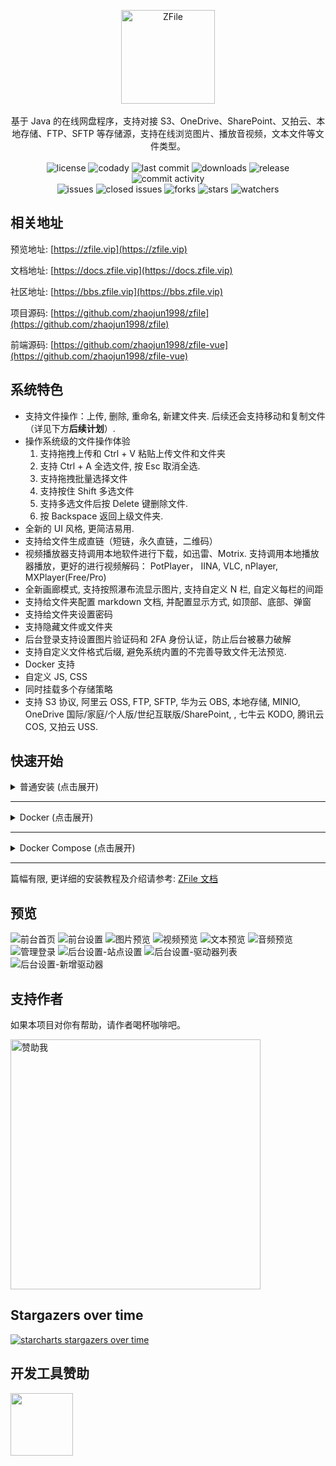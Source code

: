 <p style="text-align: center">
<img alt="ZFile" src="https://cdn.jun6.net/2021/04/21/69a89344e2a84.png" height="150px">
<br><br>
基于 Java 的在线网盘程序，支持对接 S3、OneDrive、SharePoint、又拍云、本地存储、FTP、SFTP 等存储源，支持在线浏览图片、播放音视频，文本文件等文件类型。
<br><br>
<img src="https://img.shields.io/badge/license-MIT-blue.svg?longCache=true&style=flat-square" alt="license">
<img src="https://api.codacy.com/project/badge/Grade/70b793267f7941d58cbd93f50c9a8e0a" alt="codady">
<img src="https://img.shields.io/github/last-commit/zhaojun1998/zfile.svg?style=flat-square" alt="last commit">
<img src="https://img.shields.io/github/downloads/zhaojun1998/zfile/total?style=flat-square" alt="downloads">
<img src="https://img.shields.io/github/v/release/zhaojun1998/zfile?style=flat-square" alt="release">
<img src="https://img.shields.io/github/commit-activity/y/zhaojun1998/zfile?style=flat-square" alt="commit activity">
<br>
<img src="https://img.shields.io/github/issues/zhaojun1998/zfile?style=flat-square" alt="issues">
<img src="https://img.shields.io/github/issues-closed-raw/zhaojun1998/zfile?style=flat-square" alt="closed issues">
<img src="https://img.shields.io/github/forks/zhaojun1998/zfile?style=flat-square" alt="forks">
<img src="https://img.shields.io/github/stars/zhaojun1998/zfile?style=flat-square" alt="stars">
<img src="https://img.shields.io/github/watchers/zhaojun1998/zfile?style=flat-square" alt="watchers">
</p>

## 相关地址

预览地址: [https://zfile.vip](https://zfile.vip)

文档地址: [https://docs.zfile.vip](https://docs.zfile.vip)

社区地址: [https://bbs.zfile.vip](https://bbs.zfile.vip)

项目源码: [https://github.com/zhaojun1998/zfile](https://github.com/zhaojun1998/zfile)

前端源码: [https://github.com/zhaojun1998/zfile-vue](https://github.com/zhaojun1998/zfile-vue)

## 系统特色

* 支持文件操作：上传, 删除, 重命名, 新建文件夹. 后续还会支持移动和复制文件（详见下方**后续计划**）.
* 操作系统级的文件操作体验
  1. 支持拖拽上传和 Ctrl + V 粘贴上传文件和文件夹
  2. 支持 Ctrl + A 全选文件, 按 Esc 取消全选.
  3. 支持拖拽批量选择文件
  4. 支持按住 Shift 多选文件
  5. 支持多选文件后按 Delete 键删除文件.
  6. 按 Backspace 返回上级文件夹.
* 全新的 UI 风格, 更简洁易用.
* 支持给文件生成直链（短链，永久直链，二维码）
* 视频播放器支持调用本地软件进行下载，如迅雷、Motrix. 支持调用本地播放器播放，更好的进行视频解码： PotPlayer， IINA, VLC, nPlayer, MXPlayer(Free/Pro)
* 全新画廊模式, 支持按照瀑布流显示图片, 支持自定义 N 栏, 自定义每栏的间距
* 支持给文件夹配置 markdown 文档, 并配置显示方式, 如顶部、底部、弹窗
* 支持给文件夹设置密码
* 支持隐藏文件或文件夹
* 后台登录支持设置图片验证码和 2FA 身份认证，防止后台被暴力破解
* 支持自定义文件格式后缀, 避免系统内置的不完善导致文件无法预览.
* Docker 支持
* 自定义 JS, CSS
* 同时挂载多个存储策略
* 支持 S3 协议, 阿里云 OSS, FTP, SFTP, 华为云 OBS, 本地存储, MINIO, OneDrive 国际/家庭/个人版/世纪互联版/SharePoint, , 七牛云 KODO, 腾讯云 COS, 又拍云 USS.

## 快速开始

<details>
<summary>普通安装 (点击展开)</summary>
安装依赖环境:

```bash

# CentOS系统
yum install -y java-1.8.0-openjdk unzip
```

```bash
# Debian 9 / Ubuntu 14+
apt update
apt install -y openjdk-8-jre-headless unzip
```

```bash
# Debian 10 (Buster) 系统
apt update && apt install -y apt-transport-https software-properties-common ca-certificates dirmngr gnupg
wget -qO - https://adoptopenjdk.jfrog.io/adoptopenjdk/api/gpg/key/public | apt-key add -
add-apt-repository --yes https://adoptopenjdk.jfrog.io/adoptopenjdk/deb/
apt update && apt install -y adoptopenjdk-8-hotspot-jre
```


下载项目:

```bash
export ZFILE_INSTALL_PATH=~/zfile
mkdir -p $ZFILE_INSTALL_PATH && cd $ZFILE_INSTALL_PATH
wget https://c.jun6.net/ZFILE/zfile-release.war
unzip zfile-release.war && rm -rf zfile-release.war
chmod +x $ZFILE_INSTALL_PATH/bin/*.sh
```

启动项目:

```bash
 ~/zfile/bin/start.sh
```


</details>

---

<details>
<summary>Docker (点击展开)</summary>

```bash
docker run -d --name=zfile --restart=always \
    -p 8080:8080 \
    -v /root/zfile/db:/root/.zfile-v4/db \
    -v /root/zfile/logs:/root/.zfile-v4/logs \
    zhaojun1998/zfile
```

> 如需映射配置文件则需要先在宿主机下载配置文件，然后映射到容器内:


```bash
# 下载到 application.properties 文件到 /root 目录下, 此目录可自行更改, 如:
curl -o /root/application.properties https://c.jun6.net/ZFILE/application.properties

# 然后增加一个 -v 参数，将此源文件映射到容器内（如修改宿主机的 application.properties 为其他路径, 则下面命令也要一起修改），如:
docker run -d --name=zfile --restart=always \
    -p 8080:8080 \
    -v /root/zfile/db:/root/.zfile-v4/db \
    -v /root/zfile/logs:/root/.zfile-v4/logs \
    -v /root/application.properties:/root/application.properties \
    zhaojun1998/zfile
```



</details>

---

<details>
<summary>Docker Compose (点击展开)</summary>

```yml
version: '3.3'
services:
    zfile:
        container_name: zfile
        restart: always
        ports:
            - '8080:8080'
        volumes:
            - '/root/zfile/db:/root/.zfile-v4/db'
            - '/root/zfile/logs:/root/.zfile-v4/logs'
        image: zhaojun1998/zfile
```

> 如需映射配置文件则需要先在宿主机下载配置文件，然后映射到容器内:


下载到 application.properties 文件到 /root 目录下, 此目录可自行更改, 命令如:
```bash
curl -o /root/application.properties https://c.jun6.net/ZFILE/application.properties
```

> 然后增加一个 -v 参数，将此源文件映射到容器内（如修改宿主机的 application.properties 为其他路径, 则下面命令也要一起修改）, 如:

```yml
version: '3.3'
services:
    zfile:
        container_name: zfile
        restart: always
        ports:
            - '8080:8080'
        volumes:
            - '/root/zfile/db:/root/.zfile-v4/db'
            - '/root/zfile/logs:/root/.zfile-v4/logs'
            - '/root/application.properties:/root/application.properties'
        image: zhaojun1998/zfile
```


</details>

---


篇幅有限, 更详细的安装教程及介绍请参考: [ZFile 文档](https://docs.zfile.vip)

## 预览

![前台首页](https://cdn.jun6.net/uPic/2022/07/11/eJU1B5.png)
![前台设置](https://cdn.jun6.net/uPic/2022/07/11/Y0fK7b.png)
![图片预览](https://cdn.jun6.net/uPic/2022/07/12/BP8wog.png)
![视频预览](https://cdn.jun6.net/uPic/2022/07/11/MsubMr.png)
![文本预览](https://cdn.jun6.net/2021/03/23/b00efdfb4892e.png)
![音频预览](https://cdn.jun6.net/uPic/2022/07/11/7U5IoK.png)
![管理登录](https://cdn.jun6.net/uPic/2022/07/11/U2XKcg.png)
![后台设置-站点设置](https://cdn.jun6.net/uPic/2022/07/11/9zsedD.png)
![后台设置-驱动器列表](https://cdn.jun6.net/uPic/2022/07/11/y2pFa1.png)
![后台设置-新增驱动器](https://cdn.jun6.net/uPic/2022/07/11/I1NWzF.png)


## 支持作者

如果本项目对你有帮助，请作者喝杯咖啡吧。

<img src="https://cdn.jun6.net/2021/03/27/152704e91f13d.png" width="400" alt="赞助我">

## Stargazers over time

[![starcharts stargazers over time](https://starchart.cc/zhaojun1998/zfile.svg)](https://starchart.cc/zhaojun1998/zfile.svg)

## 开发工具赞助

<a href="https://www.jetbrains.com/?from=zfile"><img src="https://cdn.jun6.net/2021/04/21/26e410d60b0b0.png?1=1" width="100px"></a>